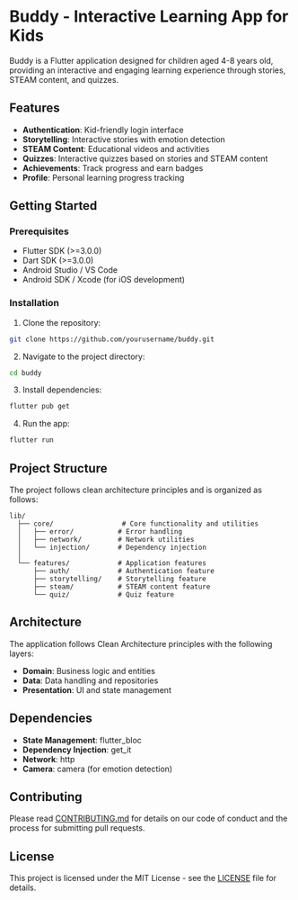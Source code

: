 # Buddy - Interactive Learning App for Kids

Buddy is a Flutter application designed for children aged 4-8 years old, providing an interactive and engaging learning experience through stories, STEAM content, and quizzes.

## Features

- **Authentication**: Kid-friendly login interface
- **Storytelling**: Interactive stories with emotion detection
- **STEAM Content**: Educational videos and activities
- **Quizzes**: Interactive quizzes based on stories and STEAM content
- **Achievements**: Track progress and earn badges
- **Profile**: Personal learning progress tracking

## Getting Started

### Prerequisites

- Flutter SDK (>=3.0.0)
- Dart SDK (>=3.0.0)
- Android Studio / VS Code
- Android SDK / Xcode (for iOS development)

### Installation

1. Clone the repository:

```bash
git clone https://github.com/yourusername/buddy.git
```

2. Navigate to the project directory:

```bash
cd buddy
```

3. Install dependencies:

```bash
flutter pub get
```

4. Run the app:

```bash
flutter run
```

## Project Structure

The project follows clean architecture principles and is organized as follows:

```
lib/
  ├── core/                 # Core functionality and utilities
  │   ├── error/           # Error handling
  │   ├── network/         # Network utilities
  │   └── injection/       # Dependency injection
  │
  └── features/            # Application features
      ├── auth/            # Authentication feature
      ├── storytelling/    # Storytelling feature
      ├── steam/           # STEAM content feature
      └── quiz/            # Quiz feature
```

## Architecture

The application follows Clean Architecture principles with the following layers:

- **Domain**: Business logic and entities
- **Data**: Data handling and repositories
- **Presentation**: UI and state management

## Dependencies

- **State Management**: flutter_bloc
- **Dependency Injection**: get_it
- **Network**: http
- **Camera**: camera (for emotion detection)

## Contributing

Please read [CONTRIBUTING.md](CONTRIBUTING.md) for details on our code of conduct and the process for submitting pull requests.

## License

This project is licensed under the MIT License - see the [LICENSE](LICENSE) file for details.
